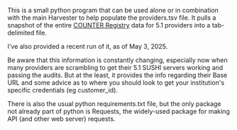 
This is a small python program that can be used alone or in combination with the main Harvester to help populate the providers.tsv file.
It pulls a snapshot of the entire [COUNTER Registry](https://registry.countermetrics.org/) data for 5.1 providers into a tab-delimited file.

I've also provided a recent run of it, as of May 3, 2025.

Be aware that this information is constantly changing, especially now when many providers are scrambling to get their 5.1 SUSHI servers working and passing the audits.
But at the least, it provides the info regarding their Base URL and some advice as to where you should look to get your institution's specific credentials (eg customer_id).

There is also the usual python requirements.txt file, but the only package not already part of python is Requests, the widely-used package for making API (and other web server) requests.
